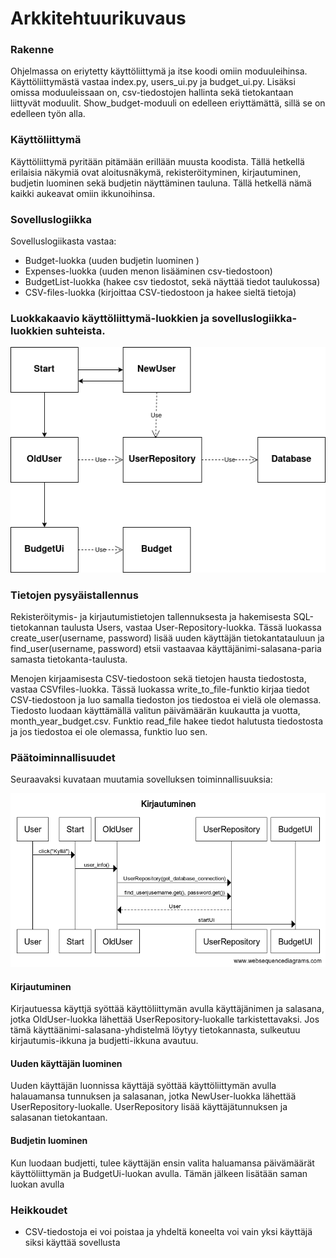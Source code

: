 # Arkkitehtuurikuvaus

### Rakenne
Ohjelmassa on eriytetty käyttöliittymä ja itse koodi omiin moduuleihinsa. Käyttöliittymästä vastaa index.py, users_ui.py ja budget_ui.py. Lisäksi omissa moduuleissaan on, csv-tiedostojen hallinta sekä tietokantaan liittyvät moduulit. Show_budget-moduuli on edelleen eriyttämättä, sillä se on edelleen työn alla.

### Käyttöliittymä
Käyttöliittymä pyritään pitämään erillään muusta koodista. Tällä hetkellä erilaisia näkymiä ovat aloitusnäkymä, rekisteröityminen, kirjautuminen, budjetin luominen sekä budjetin näyttäminen tauluna. Tällä hetkellä nämä kaikki aukeavat omiin ikkunoihinsa.

### Sovelluslogiikka
Sovelluslogiikasta vastaa:
- Budget-luokka (uuden budjetin luominen )
- Expenses-luokka (uuden menon lisääminen csv-tiedostoon)
- BudgetList-luokka (hakee csv tiedostot, sekä näyttää tiedot taulukossa)
- CSV-files-luokka (kirjoittaa CSV-tiedostoon ja hakee sieltä tietoja)

### Luokkakaavio käyttöliittymä-luokkien ja sovelluslogiikka-luokkien suhteista.
![Luokkakaavio](./kuvat/luokkakaavio.drawio.png)

### Tietojen pysyäistallennus
Rekisteröitymis- ja kirjautumistietojen tallennuksesta ja hakemisesta SQL-tietokannan taulusta Users, vastaa User-Repository-luokka. Tässä luokassa create_user(username, password) lisää uuden käyttäjän tietokantatauluun ja find_user(username, password) etsii vastaavaa käyttäjänimi-salasana-paria samasta tietokanta-taulusta.

Menojen kirjaamisesta CSV-tiedostoon sekä tietojen hausta tiedostosta, vastaa CSVfiles-luokka. Tässä luokassa write_to_file-funktio kirjaa tiedot CSV-tiedostoon ja luo samalla tiedoston jos tiedostoa ei vielä ole olemassa. Tiedosto luodaan käyttämällä valitun päivämäärän kuukautta ja vuotta, month_year_budget.csv. Funktio read_file hakee tiedot halutusta tiedostosta ja jos tiedostoa ei ole olemassa, funktio luo sen.

### Päätoiminnallisuudet
Seuraavaksi kuvataan muutamia sovelluksen toiminnallisuuksia:

![Sekvenssikaavio](./kuvat/kirjautuminen.png)

#### Kirjautuminen
Kirjautuessa käyttjä syöttää käyttöliittymän avulla käyttäjänimen ja salasana, jotka OldUser-luokka lähettää UserRepository-luokalle tarkistettavaksi. Jos tämä käyttäänimi-salasana-yhdistelmä löytyy tietokannasta, sulkeutuu kirjautumis-ikkuna ja budjetti-ikkuna avautuu.

#### Uuden käyttäjän luominen
Uuden käyttäjän luonnissa käyttäjä syöttää käyttöliittymän avulla halauamansa tunnuksen ja salasanan, jotka NewUser-luokka lähettää UserRepository-luokalle. UserRepository lisää käyttäjätunnuksen ja salasanan tietokantaan.

#### Budjetin luominen
Kun luodaan budjetti, tulee käyttäjän ensin valita haluamansa päivämäärät käyttöliittymän ja BudgetUi-luokan avulla. Tämän jälkeen lisätään saman luokan avulla 



### Heikkoudet
- CSV-tiedostoja ei voi poistaa ja yhdeltä koneelta voi vain yksi käyttäjä siksi käyttää sovellusta

